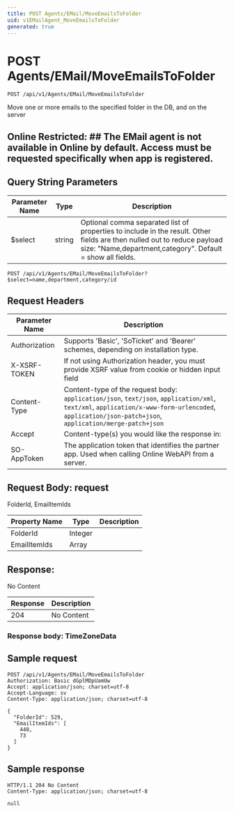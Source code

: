 ```yaml
---
title: POST Agents/EMail/MoveEmailsToFolder
uid: v1EMailAgent_MoveEmailsToFolder
generated: true
---
```


# POST Agents/EMail/MoveEmailsToFolder

```http
POST /api/v1/Agents/EMail/MoveEmailsToFolder
```

Move one or more emails to the specified folder in the DB, and on the server


## Online Restricted: ## The EMail agent is not available in Online by default. Access must be requested specifically when app is registered.






## Query String Parameters

| Parameter Name | Type |  Description |
|----------------|------|--------------|
| $select | string |  Optional comma separated list of properties to include in the result. Other fields are then nulled out to reduce payload size: "Name,department,category". Default = show all fields. |

```http
POST /api/v1/Agents/EMail/MoveEmailsToFolder?$select=name,department,category/id
```


## Request Headers

| Parameter Name | Description |
|----------------|-------------|
| Authorization  | Supports 'Basic', 'SoTicket' and 'Bearer' schemes, depending on installation type. |
| X-XSRF-TOKEN   | If not using Authorization header, you must provide XSRF value from cookie or hidden input field |
| Content-Type | Content-type of the request body: `application/json`, `text/json`, `application/xml`, `text/xml`, `application/x-www-form-urlencoded`, `application/json-patch+json`, `application/merge-patch+json` |
| Accept         | Content-type(s) you would like the response in:  |
| SO-AppToken | The application token that identifies the partner app. Used when calling Online WebAPI from a server. |

## Request Body: request 

FolderId, EmailItemIds 

| Property Name | Type |  Description |
|----------------|------|--------------|
| FolderId | Integer |  |
| EmailItemIds | Array |  |

## Response:

No Content

| Response | Description |
|----------------|-------------|
| 204 | No Content |

### Response body: TimeZoneData


## Sample request

```http!
POST /api/v1/Agents/EMail/MoveEmailsToFolder
Authorization: Basic dGplMDpUamUw
Accept: application/json; charset=utf-8
Accept-Language: sv
Content-Type: application/json; charset=utf-8

{
  "FolderId": 529,
  "EmailItemIds": [
    448,
    73
  ]
}
```

## Sample response

```http_
HTTP/1.1 204 No Content
Content-Type: application/json; charset=utf-8

null
```